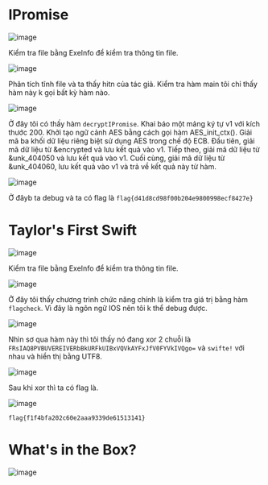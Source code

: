 # IPromise

![image](https://github.com/daglongg/ctf.nahamcon/assets/138242812/3d5d1287-faaa-45fd-a5c9-c9bd0f1f4e72)

Kiểm tra file bằng ExeInfo để kiểm tra thông tin file.

![image](https://github.com/daglongg/ctf.nahamcon/assets/138242812/a98e3965-dfdb-4ff1-be95-09a6830ca53f)

Phân tích tĩnh file và ta thấy hitn của tác giả. Kiểm tra hàm main tôi chỉ thấy hàm này k gọi bất kỳ hàm nào.

![image](https://github.com/daglongg/ctf.nahamcon/assets/138242812/2b32c229-c785-4bd2-8805-ddd859ddc56c)

Ở đây tôi có thấy hàm  `decryptIPromise`. Khai báo một mảng ký tự v1 với kích thước 200. Khởi tạo ngữ cảnh AES bằng cách gọi hàm AES_init_ctx(). Giải mã ba khối dữ liệu riêng biệt sử dụng AES trong chế độ ECB. Đầu tiên, giải mã dữ liệu từ &encrypted và lưu kết quả vào v1. Tiếp theo, giải mã dữ liệu từ &unk_404050 và lưu kết quả vào v1. Cuối cùng, giải mã dữ liệu từ &unk_404060, lưu kết quả vào v1 và trả về kết quả này từ hàm.

![image](https://github.com/daglongg/ctf.nahamcon/assets/138242812/8e5125a7-ba39-4ffb-8f02-83f5a1554dc6)

Ở đâyb ta debug và ta có flag là `flag{d41d8cd98f00b204e9800998ecf8427e}`

# Taylor's First Swift

![image](https://github.com/daglongg/ctf.nahamcon/assets/138242812/89459a43-f49c-4c95-9a51-76a3162b6bf4)

Kiểm tra file bằng ExeInfo để kiểm tra thông tin file.

![image](https://github.com/daglongg/ctf.nahamcon/assets/138242812/e35795d3-dd30-47a5-80d6-1779b02a709e)

Ở đây tôi thấy chương trình chức năng chính là kiểm tra giá trị bằng hàm `flagcheck`. Vì đây là ngôn ngữ IOS nên tôi k thể debug được.

![image](https://github.com/daglongg/ctf.nahamcon/assets/138242812/318e4087-c6d9-456e-a260-b56e93db796d)

Nhìn sơ qua hàm này thì tôi thấy nó đang xor 2 chuỗi là `FRsIAQ8PVBUVEREIVERbBkURFkUIBxVQVkAYFxJfV0FYVkIVQgo=` và `swifte!` với nhau và hiển thị bằng UTF8.

![image](https://github.com/daglongg/ctf.nahamcon/assets/138242812/98279372-3c90-496d-a59f-3bfc6f2c1803)

Sau khi xor thì ta có flag là.

![image](https://github.com/daglongg/ctf.nahamcon/assets/138242812/963b25ca-5150-4d51-8283-9821f02d5ed8)

`flag{f1f4bfa202c60e2aaa9339de61513141}`

# What's in the Box?

![image](https://github.com/daglongg/ctf.nahamcon/assets/138242812/bfa2a6bd-04b1-449e-8f7e-0fc3d4562217)



